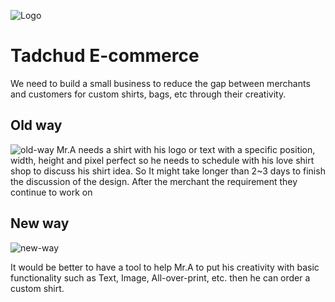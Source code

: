 ![Logo](/img/A0wMoiI.png)
# Tadchud E-commerce
We need to build a small business to reduce the gap between merchants and customers for custom shirts, bags, etc through their creativity.

## Old way
![old-way](https://i.imgur.com/tbRXgCv.png)
Mr.A needs a shirt with his logo or text with a specific position, width, height and pixel perfect so he needs to schedule with his love shirt shop to discuss his shirt idea. So It might take longer than 2~3 days to finish the discussion of the design.
After the merchant the requirement they continue to work on 

## New way

![new-way](https://i.imgur.com/Ikdm1Ao.png)

 It would be better to have a tool to help Mr.A to put his creativity with basic functionality such as Text, Image, All-over-print, etc. then he can order a custom shirt.
